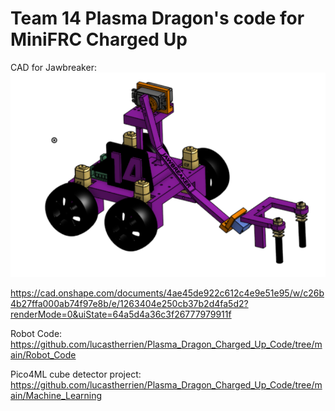 # Team 14 Plasma Dragon's code for MiniFRC Charged Up

CAD for Jawbreaker:
![jawbreaker_cad](https://github.com/lucastherrien/Plasma_Dragon_Charged_Up_Code/blob/main/readme_images/jawbreaker_cad.png)

https://cad.onshape.com/documents/4ae45de922c612c4e9e51e95/w/c26b4b27ffa000ab74f97e8b/e/1263404e250cb37b2d4fa5d2?renderMode=0&uiState=64a5d4a36c3f26777979911f

Robot Code:
https://github.com/lucastherrien/Plasma_Dragon_Charged_Up_Code/tree/main/Robot_Code

Pico4ML cube detector project:
https://github.com/lucastherrien/Plasma_Dragon_Charged_Up_Code/tree/main/Machine_Learning
 

